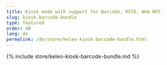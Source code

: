 ```yaml
---
title: Kiosk mode with support for Barcode, RFID, Web NFC
slug: kiosk-barcode-bundle
type: featured
order: 40
lang: de
permalink: /de/store/keleo-kiosk-barcode-bundle.html
---
```


{% include store/keleo-kiosk-barcode-bundle.md %}
